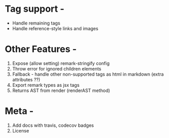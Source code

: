 # Tag support -
- Handle remaining tags
- Handle reference-style links and images

# Other Features -
1. Expose (allow setting) remark-stringify config
2. Throw error for ignored children elements
3. Fallback - handle other non-supported tags as html in markdown (extra attributes ??)
4. Export remark types as jsx tags
5. Returns AST from render (renderAST method)

# Meta -
1. Add docs with travis, codecov badges
2. License
